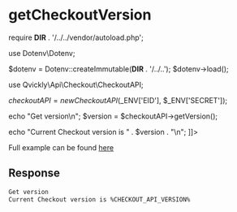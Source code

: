 # getCheckoutVersion

<include from="Snippets-CheckoutAPI.md" element-id="snippet-header" />

<tabs>
<tab title="%code-php%">
<code-block lang="php">
<![CDATA[
<?php
declare(strict_types=1);

require __DIR__ . '/../../vendor/autoload.php';

use Dotenv\Dotenv;

$dotenv = Dotenv::createImmutable(__DIR__ . '/../..');
$dotenv->load();

use Qvickly\Api\Checkout\CheckoutAPI;

$checkoutAPI = new CheckoutAPI($_ENV['EID'], $_ENV['SECRET']);

echo "Get version\n";
$version = $checkoutAPI->getVersion();

echo "Current Checkout version is " . $version . "\n";
]]>
</code-block>

Full example can be found [here](https://github.com/Billmate/qvickly-php-module/blob/main/examples/CheckoutAPI/0-getLatestVersion.php)

<include from="Snippets-PHP-Module.md" element-id="snippet-composer-require" />

</tab>
</tabs>

## Response

```Bash
Get version
Current Checkout version is %CHECKOUT_API_VERSION%
```

<include from="Snippets-Examples.md" element-id="snippet-footer"></include>